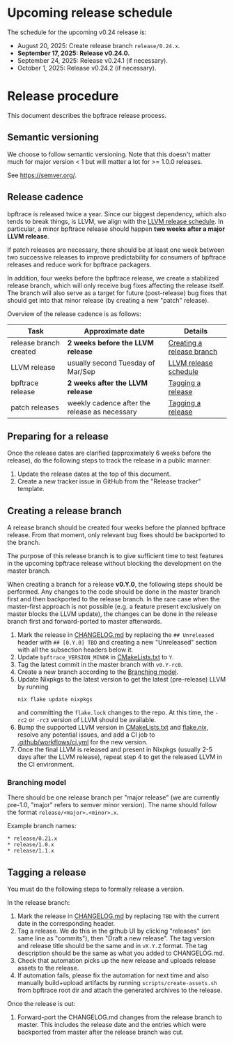 # Upcoming release schedule

The schedule for the upcoming v0.24 release is:
- August 20, 2025: Create release branch `release/0.24.x`.
- **September 17, 2025: Release v0.24.0.**
- September 24, 2025: Release v0.24.1 (if necessary).
- October 1, 2025: Release v0.24.2 (if necessary).

# Release procedure

This document describes the bpftrace release process.

## Semantic versioning

We choose to follow semantic versioning. Note that this doesn't matter much for
major version < 1 but will matter a lot for >= 1.0.0 releases.

See https://semver.org/.

## Release cadence

bpftrace is released twice a year. Since our biggest dependency, which also
tends to break things, is LLVM, we align with the [LLVM release
schedule](https://llvm.org/docs/HowToReleaseLLVM.html). In particular, a minor
bpftrace release should happen **two weeks after a major LLVM release**.

If patch releases are necessary, there should be at least one week between two
successive releases to improve predictability for consumers of bpftrace releases
and reduce work for bpftrace packagers.

In addition, four weeks before the bpftrace release, we create a stabilized
release branch, which will only receive bug fixes affecting the release itself.
The branch will also serve as a target for future (post-release) bug fixes that
should get into that minor release (by creating a new "patch" release).

Overview of the release cadence is as follows:

| Task                   | Approximate date                                 | Details                                                              |
| ---------------------- | ------------------------------------------------ | -------------------------------------------------------------------- |
| release branch created | **2 weeks before the LLVM release**              | [Creating a release branch](#creating-a-release-branch)              |
| LLVM release           | usually second Tuesday of Mar/Sep                | [LLVM release schedule](https://llvm.org/docs/HowToReleaseLLVM.html) |
| bpftrace release       | **2 weeks after the LLVM release**               | [Tagging a release](#tagging-a-release)                              |
| patch releases         | weekly cadence after the release as necessary    | [Tagging a release](#tagging-a-release)                              |

## Preparing for a release

Once the release dates are clarified (approximately 6 weeks before the release),
do the following steps to track the release in a public manner:

1. Update the release dates at the top of this document.
1. Create a new tracker issue in GitHub from the "Release tracker" template.

## Creating a release branch

A release branch should be created four weeks before the planned bpftrace
release. From that moment, only relevant bug fixes should be backported to the
branch.

The purpose of this release branch is to give sufficient time to test features
in the upcoming bpftrace release without blocking the development on the master
branch.

When creating a branch for a release **v0.Y.0**, the following steps should be
performed. Any changes to the code should be done in the master branch first and
then backported to the release branch. In the rare case when the master-first
approach is not possible (e.g. a feature present exclusively on master blocks
the LLVM update), the changes can be done in the release branch first and
forward-ported to master afterwards.

1. Mark the release in [CHANGELOG.md](../CHANGELOG.md) by replacing the `##
   Unreleased` header with `## [0.Y.0] TBD` and creating a new "Unreleased"
   section with all the subsection headers below it.
1. Update `bpftrace_VERSION_MINOR` in [CMakeLists.txt](../CMakeLists.txt) to
   `Y`.
1. Tag the latest commit in the master branch with `v0.Y-rc0`.
1. Create a new branch according to the [Branching model](#branching-model).
1. Update Nixpkgs to the latest version to get the latest (pre-release) LLVM by
   running
   ```
   nix flake update nixpkgs
   ```
   and committing the `flake.lock` changes to the repo. At this time, the `-rc2`
   or `-rc3` version of LLVM should be available.
1. Bump the supported LLVM version in [CMakeLists.txt](../CMakeLists.txt) and
   [flake.nix](../flake.nix), resolve any potential issues, and add a CI job to
   [.github/workflows/ci.yml](../.github/workflows/ci.yml) for the new version.
1. Once the final LLVM is released and present in Nixpkgs (usually 2-5 days
   after the LLVM release), repeat step 4 to get the released LLVM in the CI
   environment.

### Branching model

There should be one release branch per "major release" (we are currently
pre-1.0, "major" refers to semver minor version). The name should follow the
format `release/<major>.<minor>.x`.

Example branch names:

    * release/0.21.x
    * release/1.0.x
    * release/1.1.x

## Tagging a release

You must do the following steps to formally release a version.

In the release branch:

1. Mark the release in [CHANGELOG.md](../CHANGELOG.md) by replacing `TBD` with
   the current date in the corresponding header.
1. Tag a release. We do this in the github UI by clicking "releases" (on same
   line as "commits"), then "Draft a new release". The tag version and release
   title should be the same and in `vX.Y.Z` format. The tag description should
   be the same as what you added to CHANGELOG.md.
1. Check that automation picks up the new release and uploads release assets to
   the release.
1. If automation fails, please fix the automation for next time and also
   manually build+upload artifacts by running `scripts/create-assets.sh` from
   bpftrace root dir and attach the generated archives to the release.

Once the release is out:
1. Forward-port the CHANGELOG.md changes from the release branch to master. This
   includes the release date and the entries which were backported from master
   after the release branch was cut.
